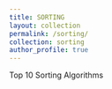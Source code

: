 ```yaml
---
title: SORTING
layout: collection
permalink: /sorting/
collection: sorting
author_profile: true
---
```


Top 10 Sorting Algorithms
